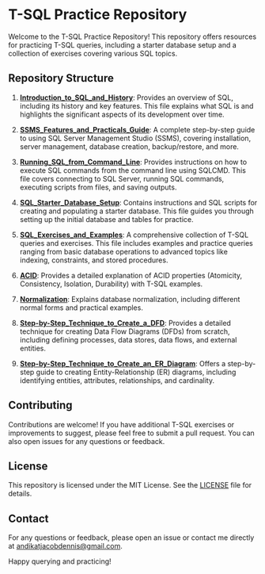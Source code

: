 # T-SQL Practice Repository

Welcome to the T-SQL Practice Repository! This repository offers resources for practicing T-SQL queries, including a starter database setup and a collection of exercises covering various SQL topics.

## Repository Structure

1. **[Introduction_to_SQL_and_History](Introduction_to_SQL_and_History.md)**: Provides an overview of SQL, including its history and key features. This file explains what SQL is and highlights the significant aspects of its development over time.

2. **[SSMS_Features_and_Practicals_Guide](SSMS_Features_and_Practicals_Guide.md)**: A complete step-by-step guide to using SQL Server Management Studio (SSMS), covering installation, server management, database creation, backup/restore, and more.

3. **[Running_SQL_from_Command_Line](Running_SQL_from_Command_Line.md)**: Provides instructions on how to execute SQL commands from the command line using SQLCMD. This file covers connecting to SQL Server, running SQL commands, executing scripts from files, and saving outputs.

4. **[SQL_Starter_Database_Setup](SQL_Starter_Database_Setup.md)**: Contains instructions and SQL scripts for creating and populating a starter database. This file guides you through setting up the initial database and tables for practice.

5. **[SQL_Exercises_and_Examples](SQL_Exercises_and_Examples.md)**: A comprehensive collection of T-SQL queries and exercises. This file includes examples and practice queries ranging from basic database operations to advanced topics like indexing, constraints, and stored procedures.

6. **[ACID](ACID.md)**: Provides a detailed explanation of ACID properties (Atomicity, Consistency, Isolation, Durability) with T-SQL examples.

7. **[Normalization](Normalization.md)**: Explains database normalization, including different normal forms and practical examples.

8. **[Step-by-Step_Technique_to_Create_a_DFD](Step-by-Step_Technique_to_Create_a_DFD.md)**: Provides a detailed technique for creating Data Flow Diagrams (DFDs) from scratch, including defining processes, data stores, data flows, and external entities.

9. **[Step-by-Step_Technique_to_Create_an_ER_Diagram](Step-by-Step_Technique_to_Create_an_ER_Diagram.md)**: Offers a step-by-step guide to creating Entity-Relationship (ER) diagrams, including identifying entities, attributes, relationships, and cardinality.

## Contributing

Contributions are welcome! If you have additional T-SQL exercises or improvements to suggest, please feel free to submit a pull request. You can also open issues for any questions or feedback.

## License

This repository is licensed under the MIT License. See the [LICENSE](LICENSE.md) file for details.

## Contact

For any questions or feedback, please open an issue or contact me directly at andikatjacobdennis@gmail.com.

Happy querying and practicing!
